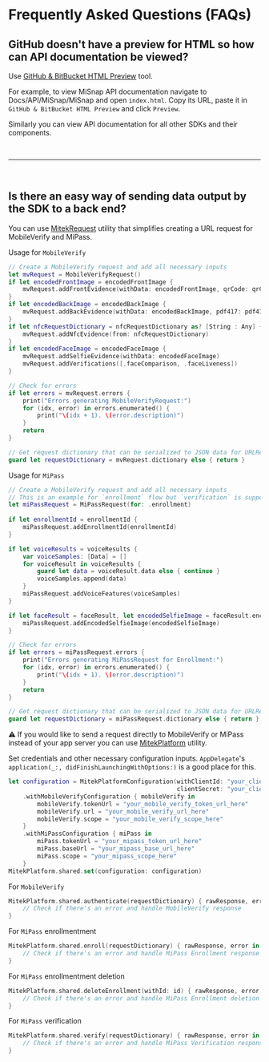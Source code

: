 # Frequently Asked Questions (FAQs)

## GitHub doesn't have a preview for HTML so how can API documentation be viewed?

Use [GitHub & BitBucket HTML Preview](https://htmlpreview.github.io) tool. 

For example, to view MiSnap API documentation navigate to Docs/API/MiSnap/MiSnap and open `index.html`. Copy its URL, paste it in `GitHub & BitBucket HTML Preview` and click `Preview`.

Similarly you can view API documentation for all other SDKs and their components.

<br>

- - -

<br>

## Is there an easy way of sending data output by the SDK to a back end?

You can use [MitekRequest](../../../SDKs/Common/MitekRequest) utility that simplifies creating a URL request for MobileVerify and MiPass.

Usage for `MobileVerify`

```Swift
// Create a MobileVerify request and add all necessary inputs
let mvRequest = MobileVerifyRequest()
if let encodedFrontImage = encodedFrontImage {
    mvRequest.addFrontEvidence(withData: encodedFrontImage, qrCode: qrCode)
}
if let encodedBackImage = encodedBackImage {
    mvRequest.addBackEvidence(withData: encodedBackImage, pdf417: pdf417)
}
if let nfcRequestDictionary = nfcRequestDictionary as? [String : Any] {
    mvRequest.addNfcEvidence(from: nfcRequestDictionary)
}
if let encodedFaceImage = encodedFaceImage {
    mvRequest.addSelfieEvidence(withData: encodedFaceImage)
    mvRequest.addVerifications([.faceComparison, .faceLiveness])
}

// Check for errors
if let errors = mvRequest.errors {
    print("Errors generating MobileVerifyRequest:")
    for (idx, error) in errors.enumerated() {
        print("\(idx + 1). \(error.description)")
    }
    return
}

// Get request dictionary that can be serialized to JSON data for URLRequest httpBody
guard let requestDictionary = mvRequest.dictionary else { return }
```

Usage for `MiPass`
```Swift
// Create a MobileVerify request and add all necessary inputs
// This is an example for `enrollment` flow but `verification` is supported too
let miPassRequest = MiPassRequest(for: .enrollment)
        
if let enrollmentId = enrollmentId {
    miPassRequest.addEnrollmentId(enrollmentId)
}

if let voiceResults = voiceResults {
    var voiceSamples: [Data] = []
    for voiceResult in voiceResults {
        guard let data = voiceResult.data else { continue }
        voiceSamples.append(data)
    }
    miPassRequest.addVoiceFeatures(voiceSamples)
}

if let faceResult = faceResult, let encodedSelfieImage = faceResult.encodedImage {
    miPassRequest.addEncodedSelfieImage(encodedSelfieImage)
}

// Check for errors
if let errors = miPassRequest.errors {
    print("Errors generating MiPassRequest for Enrollment:")
    for (idx, error) in errors.enumerated() {
        print("\(idx + 1). \(error.description)")
    }
    return
}

// Get request dictionary that can be serialized to JSON data for URLRequest httpBody
guard let requestDictionary = miPassRequest.dictionary else { return }
```

:warning: If you would like to send a request directly to MobileVerify or MiPass instead of your app server you can use [MitekPlatform](../../../SDKs/Common/MitekRequest) utility.

Set credentials and other necessary configuration inputs. `AppDelegate`'s `application(_:, didFinishLaunchingWithOptions:)` is a good place for this.
```Swift
let configuration = MitekPlatformConfiguration(withClientId: "your_client_id_here",
                                               clientSecret: "your_client_secret_here")
    .withMobileVerifyConfiguration { mobileVerify in
        mobileVerify.tokenUrl = "your_mobile_verify_token_url_here"
        mobileVerify.url = "your_mobile_verify_url_here"
        mobileVerify.scope = "your_mobile_verify_scope_here"
    }
    .withMiPassConfiguration { miPass in
        miPass.tokenUrl = "your_mipass_token_url_here"
        miPass.baseUrl = "your_mipass_base_url_here"
        miPass.scope = "your_mipass_scope_here"
    }
MitekPlatform.shared.set(configuration: configuration)
```
For `MobileVerify`
```Swift
MitekPlatform.shared.authenticate(requestDictionary) { rawResponse, error in
    // Check if there's an error and handle MobileVerify response
}
```
For `MiPass` enrollmentment
```Swift
MitekPlatform.shared.enroll(requestDictionary) { rawResponse, error in
    // Check if there's an error and handle MiPass Enrollment response
}
```

For `MiPass` enrollmentment deletion
```Swift
MitekPlatform.shared.deleteEnrollment(withId: id) { rawResponse, error in
    // Check if there's an error and handle MiPass Enrollment deletion response 
}
```

For `MiPass` verification
```Swift
MitekPlatform.shared.verify(requestDictionary) { rawResponse, error in
    // Check if there's an error and handle MiPass Verification response
}
```
